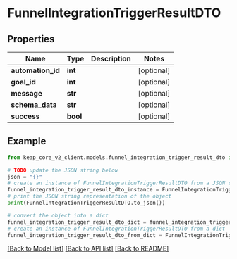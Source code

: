 # FunnelIntegrationTriggerResultDTO


## Properties

Name | Type | Description | Notes
------------ | ------------- | ------------- | -------------
**automation_id** | **int** |  | [optional] 
**goal_id** | **int** |  | [optional] 
**message** | **str** |  | [optional] 
**schema_data** | **str** |  | [optional] 
**success** | **bool** |  | [optional] 

## Example

```python
from keap_core_v2_client.models.funnel_integration_trigger_result_dto import FunnelIntegrationTriggerResultDTO

# TODO update the JSON string below
json = "{}"
# create an instance of FunnelIntegrationTriggerResultDTO from a JSON string
funnel_integration_trigger_result_dto_instance = FunnelIntegrationTriggerResultDTO.from_json(json)
# print the JSON string representation of the object
print(FunnelIntegrationTriggerResultDTO.to_json())

# convert the object into a dict
funnel_integration_trigger_result_dto_dict = funnel_integration_trigger_result_dto_instance.to_dict()
# create an instance of FunnelIntegrationTriggerResultDTO from a dict
funnel_integration_trigger_result_dto_from_dict = FunnelIntegrationTriggerResultDTO.from_dict(funnel_integration_trigger_result_dto_dict)
```
[[Back to Model list]](../README.md#documentation-for-models) [[Back to API list]](../README.md#documentation-for-api-endpoints) [[Back to README]](../README.md)


